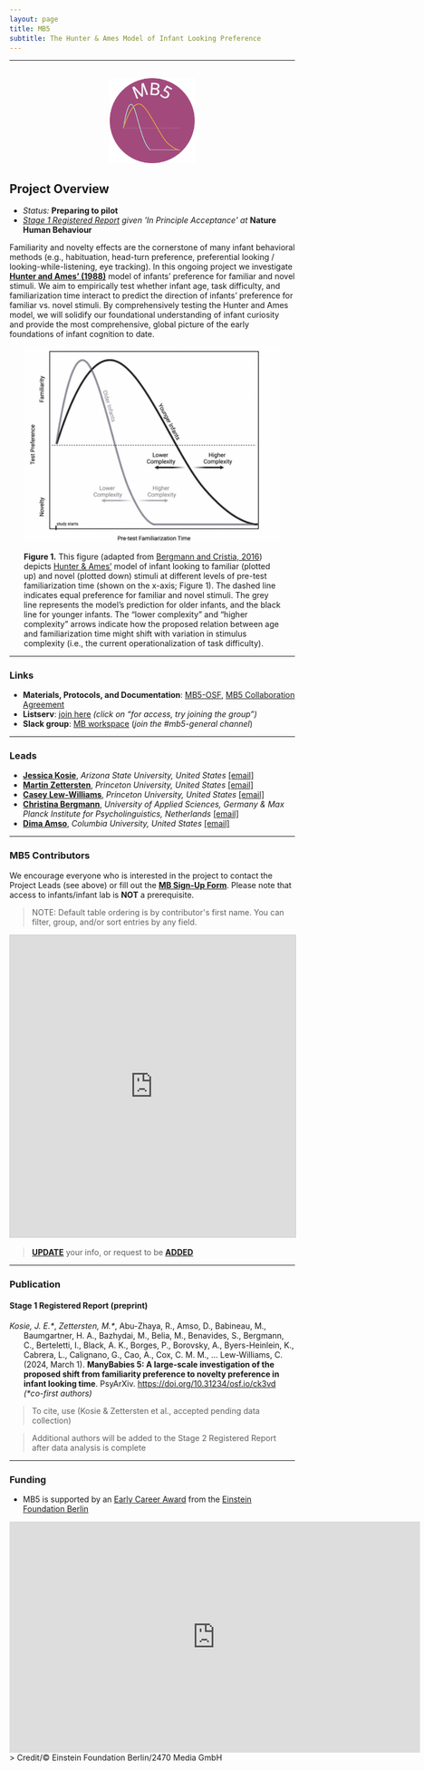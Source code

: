 ```yaml
---
layout: page
title: MB5
subtitle: The Hunter & Ames Model of Infant Looking Preference
---
```


***

<div class="container">
  <div class="row justify-content-around">
    <div class="col-lg-4" align="center">
      <br>
      <img src="/assets/img/MB5_logo.png" width="150">
    </div>
    <div class="col-lg-8" align="left">
      <h2>Project Overview</h2>
      <ul>
        <li><i>Status:</i> <b>Preparing to pilot</b></li>
        <li><i><a href="https://doi.org/10.31234/osf.io/ck3vd" target="_blank">Stage 1 Registered Report</a> given 'In Principle Acceptance' at</i> <b>Nature Human Behaviour</b></li>
      </ul>
    </div>
  </div>
</div>


<p>Familiarity and novelty effects are the cornerstone of many infant behavioral methods (e.g., habituation, head-turn preference, preferential looking / looking-while-listening, eye tracking). In this ongoing project we investigate <a href="https://psycnet.apa.org/record/1988-98065-003" target="_blank"><b>Hunter and Ames’ (1988)</b></a> model of infants’ preference for familiar and novel stimuli. We aim to empirically test whether infant age, task difficulty, and familiarization time interact to predict the direction of infants’ preference for familiar vs. novel stimuli. By comprehensively testing the Hunter and Ames model, we will solidify our foundational understanding of infant curiosity and provide the most comprehensive, global picture of the early foundations of infant cognition to date.</p>

<div>
  <div class="container" style="width:90%; margin:0 auto;">
    <div class="row">
      <div class="col-sm-12" align=center>
        <img src="/assets/img/MB5_HunterAmesFig.png"><br>
      </div>
    </div>
    <div class="row">
      <div class="col-sm-12" align=left>
        <p style="font-size:14px; "><b>Figure 1.</b> This figure (adapted from <a href="https://doi.org/10.1111/desc.12341" target="_blank">Bergmann and Cristia, 2016</a>) depicts <a href="https://psycnet.apa.org/record/1988-98065-003" target="_blank">Hunter & Ames’</a> model of infant looking to familiar (plotted up) and novel (plotted down) stimuli at different levels of pre-test familiarization time (shown on the x-axis; Figure 1). The dashed line indicates equal preference for familiar and novel stimuli. The grey line represents the model’s prediction for older infants, and the black line for younger infants. The “lower complexity” and “higher complexity” arrows indicate how the proposed relation between age and familiarization time might shift with variation in stimulus complexity (i.e., the current operationalization of task difficulty).</p>
      </div>
    </div>
  </div>
</div>

***
### Links
* **Materials, Protocols, and Documentation**: <a href="https://osf.io/g3udp/" target="_blank">MB5-OSF</a>, <a href="https://docs.google.com/document/d/e/2PACX-1vQsLk557N0kBYSLtx9-bvtIkIiUD8H-zY0GqN3u64cQITwK4c85Xv82n6vzZzZcIBPVGPUobeQCCeqk/pub" target="_blank">MB5 Collaboration Agreement</a>
* **Listserv**: <a href="https://groups.google.com/a/manybabies.org/g/mb5-list" target="_blank">join here</a> *(click on “for access, try joining the group”)*
* **Slack group**: <a href="https://join.slack.com/t/manybabies/shared_invite/zt-1frvx4ulh-b7ge7X6DY8Yl4HgBW1xBXQ" target="_blank">MB workspace</a> (*join the #mb5-general channel*)


***
### Leads
* [**Jessica Kosie**](https://jkosie.github.io/), *Arizona State University, United States* [[email]](mailto:jkosie@asu.edu)
* [**Martin Zettersten**](https://mzettersten.github.io/), *Princeton University, United States* [[email]](mailto:martincz@princeton.edu)
* [**Casey Lew-Williams**](https://psych.princeton.edu/person/casey-lew-williams), *Princeton University, United States* [[email]](mailto:caseylw@princeton.edu)
* [**Christina Bergmann**](https://scholar.google.com/citations?user=5e9DkjMAAAAJ&hl=en), *University of Applied Sciences, Germany & Max Planck Institute for Psycholinguistics, Netherlands* [[email]](mailto:chbergma@gmail.com)
* [**Dima Amso**](https://psychology.columbia.edu/content/dima-amso), *Columbia University, United States* [[email]](mailto:da2959@columbia.edu)


***
### MB5 Contributors

We encourage everyone who is interested in the project to contact the Project Leads (see above) or fill out the [**MB Sign-Up Form**]({{site.baseurl}}/get_involved/). Please note that access to infants/infant lab is **NOT** a prerequisite.

> NOTE: Default table ordering is by contributor's first name. You can filter, group, and/or sort entries by any field.

<iframe class="airtable-embed" src="https://airtable.com/embed/appRoqMKzcK3NsXt4/shrvySdkb1lUnlWLv?backgroundColor=blueDusty&viewControls=on" frameborder="0" onmousewheel="" width="100%" height="533" style="background: transparent; border: 1px solid #ccc;"></iframe>

> <a href="https://airtable.com/appRoqMKzcK3NsXt4/shrBx1vEakEkyeYbg" target="_blank"><b>UPDATE</b></a> your info, or request to be <a href="https://airtable.com/appRoqMKzcK3NsXt4/shrglw1TM1HxDfbYG" target="_blank"><b>ADDED</b></a>


***
### Publication

<h4>Stage 1 Registered Report (preprint)</h4>
<p style="padding-left: 25px; text-indent: -25px"><i>Kosie, J. E.*</i>, <i>Zettersten, M.*</i>, Abu-Zhaya, R., Amso, D., Babineau, M., Baumgartner, H. A., Bazhydai, M., Belia, M., Benavides, S., Bergmann, C., Berteletti, I., Black, A. K., Borges, P., Borovsky, A., Byers-Heinlein, K., Cabrera, L., Calignano, G., Cao, A., Cox, C. M. M., … Lew-Williams, C. (2024, March 1). <b>ManyBabies 5: A large-scale investigation of the proposed shift from familiarity preference to novelty preference in infant looking time</b>. PsyArXiv. <a href="https://doi.org/10.31234/osf.io/ck3vd" target="_blank">https://doi.org/10.31234/osf.io/ck3vd</a> <i>(*co-first authors)</i></p>

> To cite, use (Kosie & Zettersten et al., accepted pending data collection)

> Additional authors will be added to the Stage 2 Registered Report after data analysis is complete


***
### Funding
* MB5 is supported by an <a href="https://award.einsteinfoundation.de/award-winners-finalists/recipients-2021/manybabies5" target="_blank">Early Career Award</a> from the <a href="https://www.einsteinfoundation.de/index.php?id=1&L=1" target="_blank">Einstein Foundation Berlin</a>

<iframe  align="center" width="725" height="408" src="https://www.youtube.com/embed/gTYf-5k69LE" title="ManyBabies 5: Einstein Foundation Early Career Award" frameborder="0" allow="accelerometer; autoplay; clipboard-write; encrypted-media; gyroscope; picture-in-picture; web-share" allowfullscreen></iframe>
> Credit/© Einstein Foundation Berlin/2470 Media GmbH
